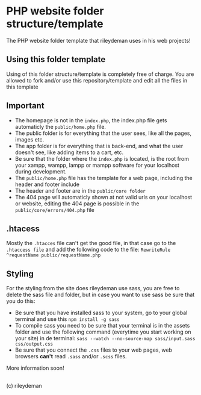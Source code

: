 # PHP website folder structure/template


The PHP website folder template that rileydeman uses in his web projects!


## Using this folder template

Using of this folder structure/template is completely free of charge.
You are allowed to fork and/or use this repository/template and edit all the files in this template

## Important

- The homepage is not in the `index.php`, the index.php file gets automaticly the `public/home.php` file.
- The public folder is for everything that the user sees, like all the pages, images etc.
- The app folder is for everything that is back-end, and what the user doesn't see, like adding items to a cart, etc.
- Be sure that the folder where the `index.php` is located, is the root from your xampp, wampp, lampp or mampp software for your localhost during development.
- The `public/home.php` file has the template for a web page, including the header and footer include
- The header and footer are in the `public/core folder`
- The 404 page will automaticly shown at not valid urls on your localhost or website, editing the 404 page is possible in the `public/core/errors/404.php` file

## .htacess

Mostly the `.htacces` file can't get the good file, in that case go to the `.htaccess file` and add the following code to the file:
`RewriteRule ^requestName public/requestName.php`

## Styling

For the styling from the site does rileydeman use sass, you are free to delete the sass file and folder, but in case you want to use sass be sure that you do this:

- Be sure that you have installed sass to your system, go to your global terminal and use this `npm install -g sass`
- To compile sass you need to be sure that your terminal is in the assets folder and use the following command (everytime you start working on your site) in de terminal: `sass --watch --no-source-map sass/input.sass css/output.css`
- Be sure that you connect the `.css` files to your web pages, web browsers **can't** read `.sass` and/or `.scss` files.


More information soon!

##  

(c) rileydeman